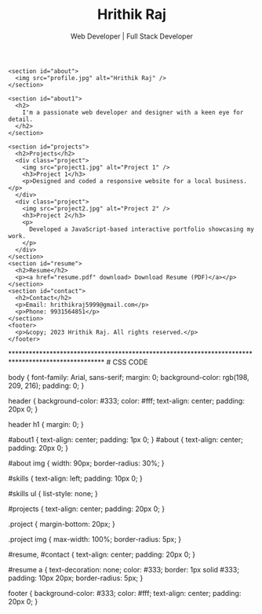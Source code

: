 <!DOCTYPE html>
<html lang="en">
  <head>
    <meta charset="UTF-8" />
    <meta name="viewport" content="width=device-width, initial-scale=1.0" />
    <link rel="stylesheet" href="styles.css" />
    <title>My Portfolio</title>
  </head>
  <body>
    <header>
      <h1>Hrithik Raj</h1>
      <p>Web Developer | Full Stack Developer</p>
    </header>

    <section id="about">
      <img src="profile.jpg" alt="Hrithik Raj" />
    </section>

    <section id="about1">
      <h2>
        I'm a passionate web developer and designer with a keen eye for detail.
      </h2>
    </section>

    <section id="projects">
      <h2>Projects</h2>
      <div class="project">
        <img src="project1.jpg" alt="Project 1" />
        <h3>Project 1</h3>
        <p>Designed and coded a responsive website for a local business.</p>
      </div>
      <div class="project">
        <img src="project2.jpg" alt="Project 2" />
        <h3>Project 2</h3>
        <p>
          Developed a JavaScript-based interactive portfolio showcasing my work.
        </p>
      </div>
    </section>
    <section id="resume">
      <h2>Resume</h2>
      <p><a href="resume.pdf" download> Download Resume (PDF)</a></p>
    </section>
    <section id="contact">
      <h2>Contact</h2>
      <p>Email: hrithikraj5999@gmail.com</p>
      <p>Phone: 9931564851</p>
    </section>
    <footer>
      <p>&copy; 2023 Hrithik Raj. All rights reserved.</p>
    </footer>
  </body>
</html>
***************************************************************************************************
# CSS CODE

body {
  font-family: Arial, sans-serif;
  margin: 0;
  background-color: rgb(198, 209, 216);
  padding: 0;
}

header {
  background-color: #333;
  color: #fff;
  text-align: center;
  padding: 20px 0;
}

header h1 {
  margin: 0;
}

#about1 {
  text-align: center;
  padding: 1px 0;
}
#about {
  text-align: center;
  padding: 20px 0;
}

#about img {
  width: 90px;
  border-radius: 30%;
}

#skills {
  text-align: left;
  padding: 10px 0;
}

#skills ul {
  list-style: none;
}

#projects {
  text-align: center;
  padding: 20px 0;
}

.project {
  margin-bottom: 20px;
}

.project img {
  max-width: 100%;
  border-radius: 5px;
}

#resume,
#contact {
  text-align: center;
  padding: 20px 0;
}

#resume a {
  text-decoration: none;
  color: #333;
  border: 1px solid #333;
  padding: 10px 20px;
  border-radius: 5px;
}

footer {
  background-color: #333;
  color: #fff;
  text-align: center;
  padding: 20px 0;
}
